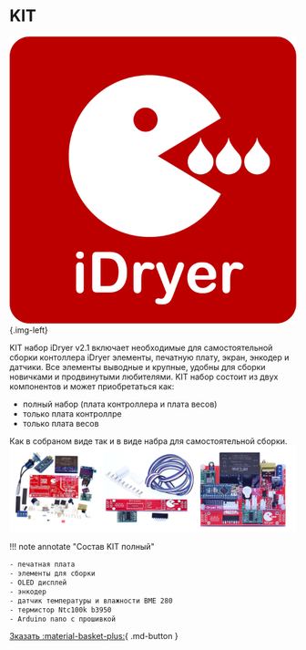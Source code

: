 # KIT

![logo](https://raw.githubusercontent.com/pavluchenkor/iDryerProject/main/img/logoWeb1.png){.img-left}

KIT набор iDryer v2.1 включает необходимые для самостоятельной сборки контоллера iDryer элементы, печатную плату, экран, энкодер и датчики. Все элементы выводные и крупные, удобны для сборки новичками и продвинутыми любителями.
KIT набор состоит из двух компонентов и может приобретаться как:

- полный набор (плата контроллера и плата весов)
- только плата контроллре
- только плата весов
  
Как в собраном виде так и в виде набра для самостоятельной сборки.
<br>
![KIT](https://raw.githubusercontent.com/pavluchenkor/iDryerProject/main/iDryer%20v2/Hardware/KIT/img/KIT.jpg)

!!! note annotate "Cостав KIT полный"

    - печатная плата
    - элементы для сборки 
    - OLED дисплей
    - энкодер
    - датчик температуры и влажности BME 280
    - термистор Ntc100k b3950
    - Arduino nano с прошивкой



[Зказать :material-basket-plus:](https://t.me/gungrel){ .md-button }

